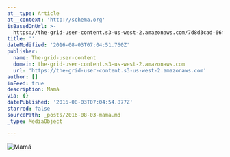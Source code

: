 ```yaml
---
at__type: Article
at__context: 'http://schema.org'
isBasedOnUrl: >-
  https://the-grid-user-content.s3-us-west-2.amazonaws.com/7d8d3cad-66f5-48da-860e-da9e86a3d11e.jpg
title: ''
dateModified: '2016-08-03T07:04:51.760Z'
publisher:
  name: The-grid-user-content
  domain: the-grid-user-content.s3-us-west-2.amazonaws.com
  url: 'https://the-grid-user-content.s3-us-west-2.amazonaws.com'
author: []
inFeed: true
description: Mamá
via: {}
datePublished: '2016-08-03T07:04:54.877Z'
starred: false
sourcePath: _posts/2016-08-03-mama.md
_type: MediaObject

---
```

![Mamá](https://the-grid-user-content.s3-us-west-2.amazonaws.com/7d8d3cad-66f5-48da-860e-da9e86a3d11e.jpg)